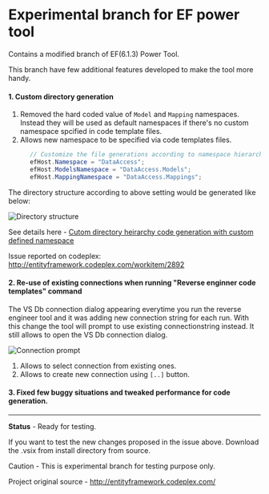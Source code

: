 # Experimental branch for EF power tool 
Contains a modified branch of EF(6.1.3) Power Tool.

This branch have few additional features developed to make the tool more handy. 
#### 1. Custom directory generation
1. Removed the hard coded value of `Model` and `Mapping` namespaces. Instead they will be used as default namespaces if there's no custom namespace spcified in code template files.
2. Allows new namespace to be specified via code templates files.
```csharp
      // Customize the file generations according to namespace hierarchy
      efHost.Namespace = "DataAccess";
      efHost.ModelsNamespace = "DataAccess.Models";
      efHost.MappingNamespace = "DataAccess.Mappings";
```
The directory structure according to above setting would be generated like below:

![Directory structure](http://i.stack.imgur.com/Yvnc4.png)

See details here - [Cutom directory heirarchy code generation with custom defined namespace](http://www.cshandler.com/2016/03/customize-reverse-engineer-code-first.html)

Issue reported on codeplex: http://entityframework.codeplex.com/workitem/2892

#### 2. Re-use of existing connections when running "Reverse enginner code templates" command
The VS Db connection dialog appearing everytime you run the reverse engineer tool and it was adding new connection string for each run. With this change the tool will prompt to use existing connectionstring instead. It still allows to open the VS Db connection dialog.

![Connection prompt](http://i.stack.imgur.com/yl2l9.png)

1. Allows to select connection from existing ones.
2. Allows to create new connection using `[..]` button.

#### 3. Fixed few buggy situations and tweaked performance for code generation. 
-------------------------
**Status** - Ready for testing. 

If you want to test the new changes proposed in the issue above. Download the .vsix from install directory from source. 

Caution -  This is experimental branch for testing purpose only. 

Project original source - http://entityframework.codeplex.com/

